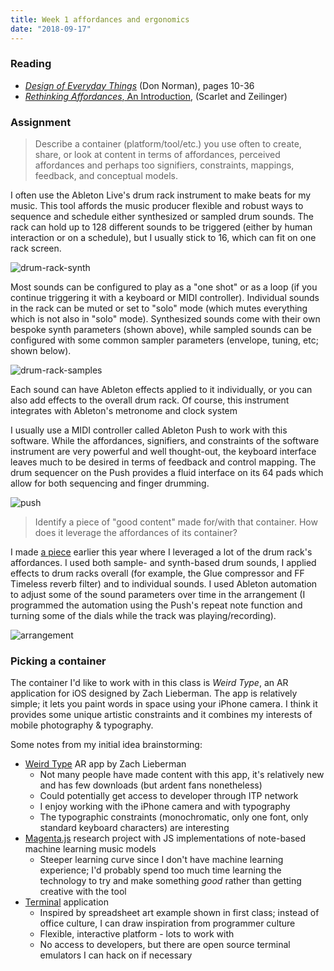 ```yaml
---
title: Week 1 affordances and ergonomics
date: "2018-09-17"
---
```


### Reading

-   [_Design of Everyday Things_](http://www.nixdell.com/classes/HCI-and-Design-Spring-2017/The-Design-of-Everyday-Things-Revised-and-Expanded-Edition.pdf) (Don Norman), pages 10-36
-   [_Rethinking Affordances_, An Introduction](https://schloss-post.com/an-introduction/), (Scarlet and Zeilinger)

### Assignment

> Describe a container (platform/tool/etc.) you use often to create, share, or look at content in terms of affordances, perceived affordances and perhaps too signifiers, constraints, mappings, feedback, and conceptual models.

I often use the Ableton Live's drum rack instrument to make beats for my music. This tool affords the music producer flexible and robust ways to sequence and schedule either synthesized or sampled drum sounds. The rack can hold up to 128 different sounds to be triggered (either by human interaction or on a schedule), but I usually stick to 16, which can fit on one rack screen.

![drum-rack-synth](drum-rack-synth.png)

Most sounds can be configured to play as a "one shot" or as a loop (if you continue triggering it with a keyboard or MIDI controller). Individual sounds in the rack can be muted or set to "solo" mode (which mutes everything which is not also in "solo" mode). Synthesized sounds come with their own bespoke synth parameters (shown above), while sampled sounds can be configured with some common sampler parameters (envelope, tuning, etc; shown below).

![drum-rack-samples](drum-rack-samples.png)

Each sound can have Ableton effects applied to it individually, or you can also add effects to the overall drum rack. Of course, this instrument integrates with Ableton's metronome and clock system

I usually use a MIDI controller called Ableton Push to work with this software. While the affordances, signifiers, and constraints of the software instrument are very powerful and well thought-out, the keyboard interface leaves much to be desired in terms of feedback and control mapping. The drum sequencer on the Push provides a fluid interface on its 64 pads which allow for both sequencing and finger drumming.

![push](ableton-push.png)

> Identify a piece of "good content" made for/with that container. How does it leverage the affordances of its container?

I made [a piece](https://soundcloud.com/adi-dahiya/esemplastic) earlier this year where I leveraged a lot of the drum rack's affordances. I used both sample- and synth-based drum sounds, I applied effects to drum racks overall (for example, the Glue compressor and FF Timeless reverb filter) and to individual sounds. I used Ableton automation to adjust some of the sound parameters over time in the arrangement (I programmed the automation using the Push's repeat note function and turning some of the dials while the track was playing/recording).

![arrangement](arrangement-sample.png)

### Picking a container

The container I'd like to work with in this class is _Weird Type_, an AR application for iOS designed by Zach Lieberman.
The app is relatively simple; it lets you paint words in space using your iPhone camera. I think it provides some unique artistic
constraints and it combines my interests of mobile photography & typography.

Some notes from my initial idea brainstorming:

-   [Weird Type](https://itunes.apple.com/us/app/weird-type/id1352785248?mt=8) AR app by Zach Lieberman
    -   Not many people have made content with this app, it's relatively new and has few downloads (but ardent fans nonetheless)
    -   Could potentially get access to developer through ITP network
    -   I enjoy working with the iPhone camera and with typography
    -   The typographic constraints (monochromatic, only one font, only standard keyboard characters) are interesting
-   [Magenta.js](https://magenta.tensorflow.org/) research project with JS implementations of note-based machine learning music models
    -   Steeper learning curve since I don't have machine learning experience; I'd probably spend too much time learning the technology to try and make something _good_ rather than getting creative with the tool
-   [Terminal](https://en.wikipedia.org/wiki/Terminal_emulator) application
    -   Inspired by spreadsheet art example shown in first class; instead of office culture, I can draw inspiration from programmer culture
    -   Flexible, interactive platform - lots to work with
    -   No access to developers, but there are open source terminal emulators I can hack on if necessary

